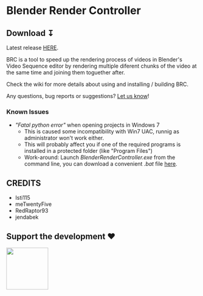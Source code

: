 # Blender Render Controller 

## Download &#8615;
Latest release [HERE](https://github.com/jendabek/BlenderRenderController/releases/latest).

BRC is a tool to speed up the rendering process of videos in Blender's Video Sequence editor by rendering multiple diferent chunks of the video at the same time and joining them toguether after.

Check the wiki for more details about using and installing / building BRC.

Any questions, bug reports or suggestions? [Let us know](https://github.com/jendabek/BlenderRenderController/issues)!


### Known Issues

- *"Fatal python error"* when opening projects in Windows 7
	- This is caused some incompatibility with Win7 UAC, runnig as administrator won't work either.
	- This will probably affect you if one of the required programs is installed in a protected folder (like "Program Files")
	- Work-around: Launch _BlenderRenderController.exe_ from the command line, you can download a convenient _.bat_ file [here](https://github.com/jendabek/BlenderRenderController/blob/master/BlenderRenderController/utilities/runWin7.bat).


## CREDITS

- Isti115
- meTwentyFive
- RedRaptor93
- jendabek

## Support the development &#9829;
<a href="https://www.paypal.com/cgi-bin/webscr?cmd=_donations&business=jendabek@gmail.com&lc=CZE&item_name=Donation%20for%20Blender Render%20Controller&currency_code=USD&bn=PP%2dDonationsBF">
<img align="left" src="https://github.com/jendabek/BlenderRenderController/blob/master/extras/imgs/donate-github.png" width="110"/>
</a>
